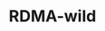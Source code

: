 ---
title: RDMA-wild
description: Develops RDMA-wild, a novel asynchronous distributed SGD schema for RDMA networks which outperforms synchronous variants over RDMA and TCP.
# img: assets/img/project_preview/rdma-wild.png
importance: 4
category: projects
paper: RDMA-wild.pdf
---